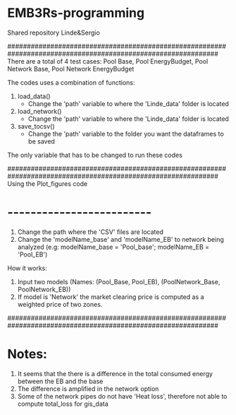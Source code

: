 # EMB3Rs-programming
Shared repository Linde&amp;Sergio


############################################################################################################## 
There are a total of 4 test cases: Pool Base, Pool EnergyBudget, Pool Network Base, Pool Network EnergyBudget

The codes uses a combination of functions: 
1. load_data()
	- Change the 'path' variable to where the 'Linde_data' folder is located
2. load_network() 	
	- Change the 'path' variable to where the 'Linde_data' folder is located
3. save_tocsv()
	- Change the 'path' variable to the folder you want the dataframes to be saved

The only variable that has to be changed to run these codes 

############################################################################################################## 
Using the Plot_figures code
# -------------------------

1. Change the path where the 'CSV' files are located
2. Change the 'modelName_base' and 'modelName_EB' to network being analyzed
	(e.g: modelName_base = 'Pool_base'; modelName_EB = 'Pool_EB')


How it works:
1. Input two models (Names: (Pool_Base, Pool_EB), (PoolNetwork_Base, PoolNetwork_EB))
2. If model is 'Network' the market clearing price is computed as a weighted price of two zones.


##############################################################################################################
# Notes:
1. It seems that the there is a difference in the total consumed energy between the EB and the base
2. The difference is amplified in the network option
3. Some of the network pipes do not have 'Heat loss', therefore not able to compute total_loss for gis_data
